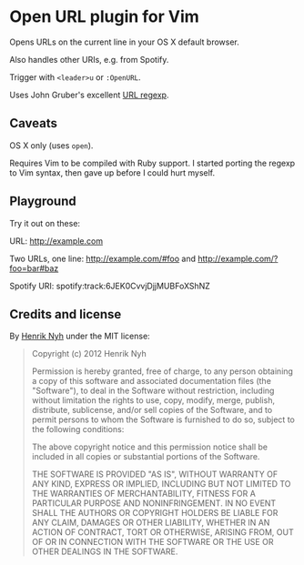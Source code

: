 # Open URL plugin for Vim

Opens URLs on the current line in your OS X default browser.

Also handles other URIs, e.g. from Spotify.

Trigger with `<leader>u` or `:OpenURL`.

Uses John Gruber's excellent [URL regexp](http://daringfireball.net/2010/07/improved_regex_for_matching_urls).


## Caveats

OS X only (uses `open`).

Requires Vim to be compiled with Ruby support. I started porting the regexp to Vim syntax, then gave up before I could hurt myself.


## Playground

Try it out on these:

URL: http://example.com

Two URLs, one line: http://example.com/#foo and http://example.com/?foo=bar#baz

Spotify URI: spotify:track:6JEK0CvvjDjjMUBFoXShNZ

## Credits and license

By [Henrik Nyh](http://henrik.nyh.se/) under the MIT license:

>  Copyright (c) 2012 Henrik Nyh
>
>  Permission is hereby granted, free of charge, to any person obtaining a copy
>  of this software and associated documentation files (the "Software"), to deal
>  in the Software without restriction, including without limitation the rights
>  to use, copy, modify, merge, publish, distribute, sublicense, and/or sell
>  copies of the Software, and to permit persons to whom the Software is
>  furnished to do so, subject to the following conditions:
>
>  The above copyright notice and this permission notice shall be included in
>  all copies or substantial portions of the Software.
>
>  THE SOFTWARE IS PROVIDED "AS IS", WITHOUT WARRANTY OF ANY KIND, EXPRESS OR
>  IMPLIED, INCLUDING BUT NOT LIMITED TO THE WARRANTIES OF MERCHANTABILITY,
>  FITNESS FOR A PARTICULAR PURPOSE AND NONINFRINGEMENT. IN NO EVENT SHALL THE
>  AUTHORS OR COPYRIGHT HOLDERS BE LIABLE FOR ANY CLAIM, DAMAGES OR OTHER
>  LIABILITY, WHETHER IN AN ACTION OF CONTRACT, TORT OR OTHERWISE, ARISING FROM,
>  OUT OF OR IN CONNECTION WITH THE SOFTWARE OR THE USE OR OTHER DEALINGS IN
>  THE SOFTWARE.

